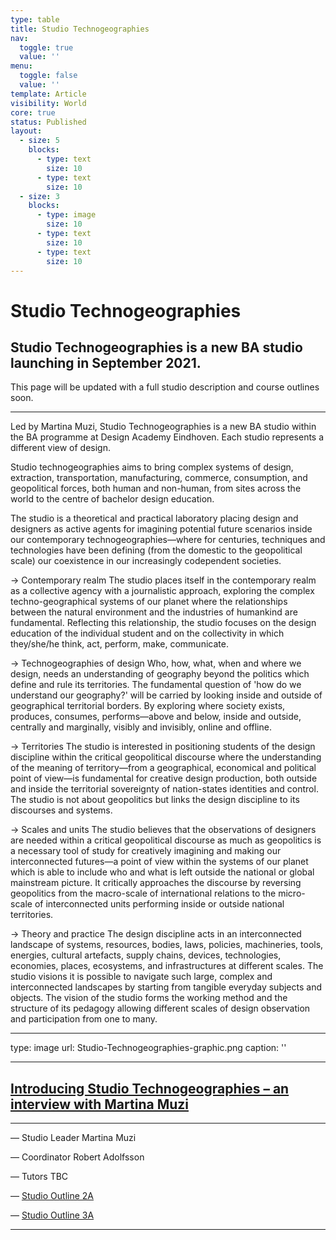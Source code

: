 ```yaml
---
type: table
title: Studio Technogeographies
nav:
  toggle: true
  value: ''
menu:
  toggle: false
  value: ''
template: Article
visibility: World
core: true
status: Published
layout:
  - size: 5
    blocks:
      - type: text
        size: 10
      - type: text
        size: 10
  - size: 3
    blocks:
      - type: image
        size: 10
      - type: text
        size: 10
      - type: text
        size: 10
---
```


# Studio Technogeographies

## Studio Technogeographies is a new BA studio launching in September 2021. 
This page will be updated with a full studio description and course outlines soon.

---

Led by Martina Muzi, Studio Technogeographies is a new BA studio within the BA programme at Design Academy Eindhoven. Each studio represents a different view of design.

Studio technogeographies aims to bring complex systems of design, extraction, transportation, manufacturing, commerce, consumption, and geopolitical forces, both human and non-human, from sites across the world to the centre of bachelor design education. 

The studio is a theoretical and practical laboratory placing design and designers as active agents for imagining potential future scenarios inside our contemporary technogeographies—where for centuries, techniques and technologies have been defining (from the domestic to the geopolitical scale) our coexistence in our increasingly codependent societies.

→ Contemporary realm
The studio places itself in the contemporary realm as a collective agency with a journalistic approach, exploring the complex techno-geographical systems of our planet where the relationships between the natural environment and the industries of humankind are fundamental. Reflecting this relationship, the studio focuses on the design education of the individual student and on the collectivity in which they/she/he think, act, perform, make, communicate.

→ Technogeographies of design
Who, how, what, when and where we design, needs an understanding of geography beyond the politics which define and rule its territories. The fundamental question of 'how do we understand our geography?' will be carried by looking inside and outside of geographical territorial borders. By exploring where society exists, produces, consumes, performs—above
and below, inside and outside, centrally and marginally, visibly and invisibly, online and offline.

→ Territories
The studio is interested in positioning students of the design discipline within the critical geopolitical discourse where the understanding of the meaning of territory—from a geographical, economical and political point of view—is fundamental for creative design production, both outside and inside the territorial sovereignty of nation-states identities and control. The studio is not about geopolitics but links the design discipline to its discourses and systems.

→ Scales and units
The studio believes that the observations of designers are needed within a critical geopolitical discourse as much as geopolitics is a necessary tool of study for creatively imagining and making our interconnected futures—a point of view within the systems of our planet which is able to include who and what is left outside the national or global mainstream picture. It critically approaches the discourse by reversing geopolitics from the macro-scale of
international relations to the micro-scale of interconnected units performing inside or outside national territories.

→ Theory and practice
The design discipline acts in an interconnected landscape of systems, resources, bodies, laws, policies, machineries, tools, energies, cultural artefacts, supply chains, devices, technologies, economies, places, ecosystems, and infrastructures at different scales. The studio visions it is possible to navigate such large, complex and interconnected landscapes by starting from tangible everyday subjects and objects. The vision of the studio forms the working method and the structure of its pedagogy allowing different scales of design observation and participation from one to many.

---

type: image
url: Studio-Technogeographies-graphic.png
caption: ''

---

## [Introducing Studio Technogeographies – an interview with Martina Muzi](https://designacademy.nl/p/about-dae/news/introducing-studio-technogeographies)

---

— Studio Leader
Martina Muzi

— Coordinator
Robert Adolfsson

— Tutors
TBC

— [Studio Outline 2A](https://designacademyeindhoven.sharepoint.com/:b:/s/MediaforWebsite/Edyb43LgtPFHm_19hCEtfiQBKLU3hDAKF2Vb9NtFUOAMaQ?e=uBBh4Y)

— [Studio Outline 3A](https://designacademyeindhoven.sharepoint.com/:b:/s/MediaforWebsite/EVdgF6OnpiFOur-N81LwJgkBNqnp9Ug8hhA9gzNt2PGIoA?e=gFerT7)

---
